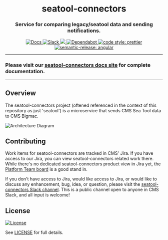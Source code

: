 <h1 align="center" style="border-bottom: none;">seatool-connectors</h1>
<h3 align="center">Service for comparing legacy/seatool data and sending notifications.</h3>
<p align="center">
  <a href="https://Enterprise-CMCS.github.io/seatool-connectors/">
    <img alt="Docs" src="https://img.shields.io/badge/Docs-Pages-blue.svg">
  </a>
  <a href="https://cmsgov.slack.com/archives/C047RBDL396">
    <img alt="Slack" src="https://img.shields.io/badge/Slack-seatool--connectors-purple.svg">
  </a>
  <a href="https://codeclimate.com/github/Enterprise-CMCS/seatool-connectors/maintainability">
    <img src="https://api.codeclimate.com/v1/badges/d23421cdd24aea696605/maintainability" />
  </a>
  <a href="https://dependabot.com/">
    <img alt="Dependabot" src="https://badgen.net/badge/Dependabot/enabled/green?icon=dependabot">
  </a>
  <a href="https://github.com/prettier/prettier">
    <img alt="code style: prettier" src="https://img.shields.io/badge/code_style-prettier-ff69b4.svg?style=flat-square">
  </a>
  <a href="https://github.com/semantic-release/semantic-release">
    <img alt="semantic-release: angular" src="https://img.shields.io/badge/semantic--release-angular-e10079?logo=semantic-release">
  </a>
</p>

---

### Please visit our [seatool-connectors docs site](https://Enterprise-CMCS.github.io/seatool-connectors/) for complete documentation.

---

## Overview

The seatool-connectors project (oftened referenced in the context of this repository as just 'seatool') is a microservice that sends CMS Sea Tool data to CMS Bigmac.

![Architecture Diagram](docs/assets/architecture.svg)

## Contributing

Work items for seatool-connectors are tracked in CMS' Jira. If you have access to our Jira, you can view seatool-connectors related work there. While there's no dedicated seatool-connectors product view in Jira yet, the [Platform Team board](https://qmacbis.atlassian.net/jira/software/c/projects/OY2/boards/216/backlog?selectedIssue=OY2-17657&epics=visible&issueLimit=100) is a good stand in.

If you don't have access to Jira, would like access to Jira, or would like to discuss any enhancement, bug, idea, or question, please visit the [seatool-connectors Slack channel](https://cmsgov.slack.com/archives/C047RBDL396). This is a public channel open to anyone in CMS Slack, and all input is welcome!

## License

[![License](https://img.shields.io/badge/License-CC0--1.0--Universal-blue.svg)](https://creativecommons.org/publicdomain/zero/1.0/legalcode)

See [LICENSE](LICENSE) for full details.
